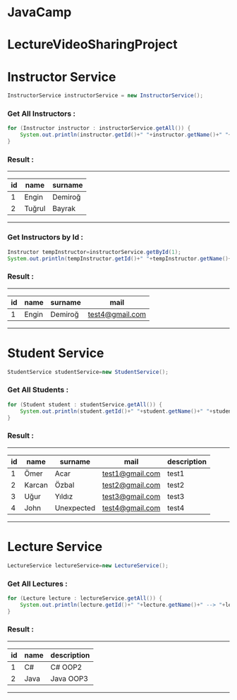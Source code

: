 # JavaCamp 

# LectureVideoSharingProject

# Instructor Service
```Java
InstructorService instructorService = new InstructorService();
```
### Get All Instructors : 
```Java
for (Instructor instructor : instructorService.getAll()) {
	System.out.println(instructor.getId()+" "+instructor.getName()+" "+instructor.getSurname());
}
 ```

### Result : 
-------------------------

|id|name|surname|
|--|---|---|
|1|Engin|Demiroğ|
|2|Tuğrul|Bayrak|

-------------------------


### Get Instructors by Id :
```Java
Instructor tempInstructor=instructorService.getById(1);
System.out.println(tempInstructor.getId()+" "+tempInstructor.getName()+" "+tempInstructor.getSurname()+" "+tempInstructor.getMail());
 ```

### Result : 
-------------------------

|id|name|surname|mail|
|---|---|---|---|
|1|Engin|Demiroğ|test4@gmail.com|

-------------------------

# Student Service
```Java
StudentService studentService=new StudentService();
```
### Get All Students : 
```Java
for (Student student : studentService.getAll()) {
	System.out.println(student.getId()+" "+student.getName()+" "+student.getSurname()+" "+student.getMail());
}
 ```

### Result : 
-------------------------

|id|name|surname|mail|description|
|--|---|---|---|---|
|1|Ömer|Acar|test1@gmail.com|test1|
|2|Karcan|Özbal|test2@gmail.com|test2|
|3|Uğur|Yıldız|test3@gmail.com|test3|
|4|John|Unexpected|test4@gmail.com|test4|

-------------------------

# Lecture Service
```Java
LectureService lectureService=new LectureService();
```
### Get All Lectures : 
```Java
for (Lecture lecture : lectureService.getAll()) {
	System.out.println(lecture.getId()+" "+lecture.getName()+" --> "+lecture.getDescription());
}
 ```

### Result : 
-------------------------

|id|name|description|
|--|---|---|
|1|C#|C# OOP2|
|2|Java|Java OOP3|

-------------------------





